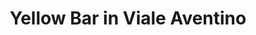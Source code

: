 --- 
layout: entry
title: Yellow Bar in Viale Aventino
location: Rome, Italy
date_taken: September 2013
camera: Leica M9
lens: Leica Elmarit-M 28mm f/2.8 Asph
image: GRS-20130927-185802
category: notebook
excerpt:
tags: [bw,andy,amit,johnny,men,25 to 40 years,beer,shirt,expression,bar]
---